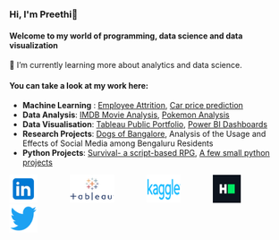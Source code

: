 ### Hi, I'm Preethi👋
#### Welcome to my world of programming, data science and data visualization

🌱 I’m currently learning more about analytics and data science.

#### You can take a look at my work here:
* **Machine Learning** : [Employee Attrition](https://github.com/evil-in/employee-attrition), [Car price prediction](https://github.com/evil-in/car-price-prediction)
* **Data Analysis**: [IMDB Movie Analysis](https://github.com/evil-in/imdb_movies_analysis), [Pokemon Analysis](https://github.com/evil-in/pokemon_analysis)
* **Data Visualisation**: [Tableau Public Portfolio](https://public.tableau.com/app/profile/preethi.evelyn.sadananadan#!/), [Power BI Dashboards](https://github.com/evil-in/power-bi-dashboards)
* **Research Projects**: [Dogs of Bangalore](https://github.com/evil-in/Dogs-of-Bangalore), Analysis of the Usage and Effects of Social Media among Bengaluru Residents
* **Python Projects**: [Survival- a script-based RPG](https://github.com/evil-in/Survival), [A few small python projects](https://github.com/evil-in/python-projects)

[<img src = "https://github.com/evil-in/evil-in/blob/main/images/linkedin.png" height = "50" width = "50;"/>](https://www.linkedin.com/in/preethi-evelyn-sadanandan/) <img src = "https://github.com/evil-in/evil-in/blob/main/images/github_background.png" STYLE="opacity:0" height = "50" width = "50;"/>  [<img src = "https://github.com/evil-in/evil-in/blob/main/images/tableau_logo.png" height = "50" width = "80;"/>](https://public.tableau.com/app/profile/preethi.evelyn.sadananadan#!/)  <img src = "https://github.com/evil-in/evil-in/blob/main/images/github_background.png" STYLE="opacity:0" height = "50" width = "50;"/> [<img src = "https://github.com/evil-in/evil-in/blob/main/images/kaggle.png" height = "50" width = "60;"/>](https://www.kaggle.com/preethievelyn) <img src = "https://github.com/evil-in/evil-in/blob/main/images/github_background.png" STYLE="opacity:0" height = "50" width = "50;"/> [<img src = "https://github.com/evil-in/evil-in/blob/main/images/hackerrank.jfif" height = "50" width = "50;"/>](https://www.hackerrank.com/preethievelynsa1) <img src = "https://github.com/evil-in/evil-in/blob/main/images/github_background.png" STYLE="opacity:0" height = "50" width = "50;"/> [<img src = "https://github.com/evil-in/evil-in/blob/main/images/twitter.png" height = "50" width = "50;"/>](https://twitter.com/EvelynPreethi)
